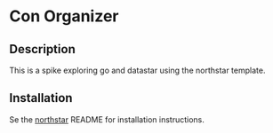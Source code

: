 # Con Organizer

## Description

This is a spike exploring go and datastar using the northstar template.

## Installation

Se the [northstar](https://github.com/zangster300/northstar) README for installation instructions.
 

